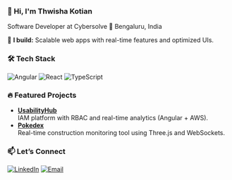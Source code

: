 ### 👋 Hi, I'm Thwisha Kotian  
 Software Developer at Cybersolve
 📍 Bengaluru, India  

🚀 **I build:** Scalable web apps with real-time features and optimized UIs.  

### 🛠️ **Tech Stack**  
![Angular](https://img.shields.io/badge/Angular-DD0031?style=flat&logo=angular&logoColor=white)
![React](https://img.shields.io/badge/React-61DAFB?style=flat&logo=react&logoColor=black)
![TypeScript](https://img.shields.io/badge/TypeScript-3178C6?style=flat&logo=typescript&logoColor=white)


### 🔥 **Featured Projects**  
- **[UsabilityHub]([https://github.com/ThwishaKotian/IdentifyXpress](https://thwishakotian.github.io/usabilityhubb/))**  
  IAM platform with RBAC and real-time analytics (Angular + AWS).  
- **[Pokedex]([https://github.com/ThwishaKotian/3D-Twin](https://thwishakotian.github.io/Pokedex/))**  
  Real-time construction monitoring tool using Three.js and WebSockets.  

### 📫 **Let’s Connect**  
[![LinkedIn](https://img.shields.io/badge/LinkedIn-0A66C2?style=flat&logo=linkedin&logoColor=white)]([https://linkedin.com/in/thwisha](https://www.linkedin.com/in/thwisha-kotian-85816b160/))
[![Email](https://img.shields.io/badge/Email-D14836?style=flat&logo=gmail&logoColor=white)](mailto:thwishakotian00@gmail.com)
